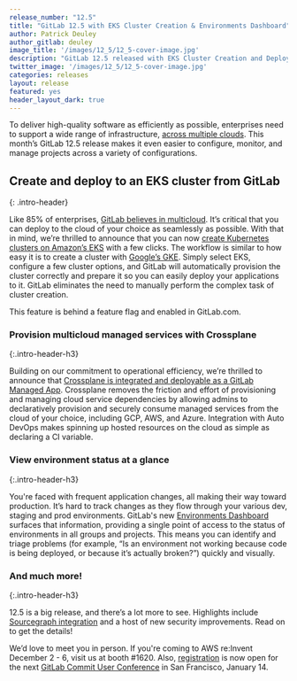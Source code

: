 ```yaml
---
release_number: "12.5"
title: "GitLab 12.5 with EKS Cluster Creation & Environments Dashboard"
author: Patrick Deuley
author_gitlab: deuley
image_title: '/images/12_5/12_5-cover-image.jpg'
description: "GitLab 12.5 released with EKS Cluster Creation and Deployment, Crossplane support, Environments Dashboard, and much more!"
twitter_image: '/images/12_5/12_5-cover-image.jpg'
categories: releases
layout: release
featured: yes
header_layout_dark: true
---
```


To deliver high-quality software as efficiently as possible, enterprises need to support a wide range of infrastructure,
[across multiple clouds](https://medium.com/gitlab-magazine/multi-cloud-maturity-model-2de185c01dd7). This month’s GitLab 12.5 release makes it even easier to
configure, monitor, and manage projects across a variety of configurations.

## Create and deploy to an EKS cluster from GitLab
{: .intro-header}

Like 85% of enterprises, [GitLab believes in multicloud](https://about.gitlab.com/blog/2019/11/06/gitlab-ci-cd-is-for-multi-cloud/). It’s critical that you can deploy to the cloud of your choice as seamlessly as possible. With that in mind, we’re thrilled to announce that you can now [create Kubernetes clusters on Amazon’s EKS](#easily-create-and-deploy-to-an-eks-cluster) with a few clicks. The workflow is similar to how easy it is to create a cluster with [Google’s GKE](https://about.gitlab.com/partners/technology-partners/google-cloud-platform/). Simply select EKS, configure a few cluster options, and GitLab will automatically provision the cluster correctly and prepare it so you can easily deploy your applications to it. GitLab eliminates the need to manually perform the complex task of cluster creation.

This feature is behind a feature flag and enabled in GitLab.com.

### Provision multicloud managed services with Crossplane
{:.intro-header-h3}

Building on our commitment to operational efficiency, we’re thrilled to announce that [Crossplane is integrated and deployable as a GitLab Managed App](#crossplane-support-in-gitlab-managed-apps). Crossplane removes the friction and effort of provisioning and managing cloud service dependencies by allowing admins to declaratively provision and securely consume managed services from the cloud of your choice, including GCP, AWS, and Azure. Integration with Auto DevOps makes spinning up hosted resources on the cloud as simple as declaring a CI variable.


### View environment status at a glance
{:.intro-header-h3}

You're faced with frequent application changes, all making their way toward production. It’s hard to track changes as they flow through your various dev, staging and prod environments. GitLab's new [Environments Dashboard](#environments-dashboard) surfaces that information, providing a single point of access to the status of environments in all groups and projects. This means you can identify and triage problems (for example, “Is an environment not working because code is being deployed, or because it’s actually broken?”) quickly and visually.



### And much more!
{:.intro-header-h3}

12.5 is a big release, and there’s a lot more to see. Highlights include [Sourcegraph integration](#code-intelligence-powered-by-sourcegraph) and a host of new security improvements. Read on to get the details!

We’d love to meet you in person. If you're coming to AWS re:Invent December 2 - 6, visit us at booth #1620. Also, [registration](https://www.eventbrite.com/e/gitlab-commit-2020-san-francisco-tickets-73836706577) is now open for the next [GitLab Commit User Conference](https://www.eventbrite.com/e/gitlab-commit-2020-san-francisco-tickets-73836706577) in San Francisco, January 14.
